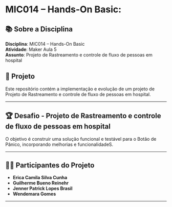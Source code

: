 # MIC014 – Hands-On Basic: 

## 📚 Sobre a Disciplina  
**Disciplina**: MIC014 – Hands-On Basic  
**Atividade**: Maker Aula 5  
**Assunto**: Projeto de Rastreamento e controle de fluxo de pessoas em hospital

## 🚀 Projeto  
Este repositório contém a implementação e evolução de um projeto de Projeto de Rastreamento e controle de fluxo de pessoas em hospital.

---

## 🏆 Desafio - Projeto de Rastreamento e controle de fluxo de pessoas em hospital  
O objetivo é construir uma solução funcional e testável para o Botão de Pânico, incorporando melhorias e funcionalidadeS.

---

## 👩‍💻 Participantes do Projeto  
- **Erica Camila Silva Cunha**  
- **Guilherme Bueno Reinehr**  
- **Jenner Patrick Lopes Brasil**  
- **Wendemara Gomes**

---




